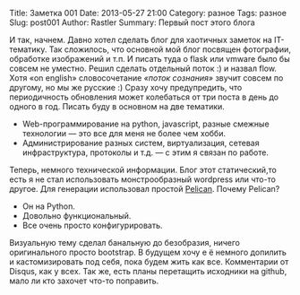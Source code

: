 Title: Заметка 001
Date: 2013-05-27 21:00
Category: разное
Tags: разное
Slug: post001
Author: Rastler
Summary: Первый пост этого блога

И так, начнем. Давно хотел сделать блог для хаотичных заметок на IT-тематику. Так сложилось, что основной мой блог посвящен фотографии, обработке изображений и т.п. И писать туда о flask или vmware было бы совсем не уместно. Решил сделать отдельный поток :) и назвал flow. Хотя «on english» словосочетание *«поток сознания»* звучит совсем по  другому, но мы же русские :) 
Сразу хочу предупредить, что периодичность обновления может колебаться от три поста в день до одного в год. 
Писать буду в основном на две тематики.

- Web-программирование на python, javascript, разные смежные технологии — это все для меня не более чем хобби.
- Администрирование разных систем, виртуализация, сетевая инфраструктура, протоколы и т.д. — с этим я связан по работе. 

Теперь, немного технической информации. Блог этот статический,то есть я не стал использовать монстрообразный wordpress или что-то другое. Для генерации использовал простой [Pelican](https://github.com/getpelican/pelican). Почему Pelican? 

- Он на Python.
- Довольно функциональный.
- Все очень просто конфигурировать.

Визуальную тему сделал банальную до безобразия, ничего оригинального просто bootstrap. В будущем хочу е	ё немного допилить и кастомизировать под себя, пока будем жить как все.
Комментарии от Disqus, как у всех. Так же, есть планы перетащить исходники на github, мало ли кто захочет что-то поправить.


